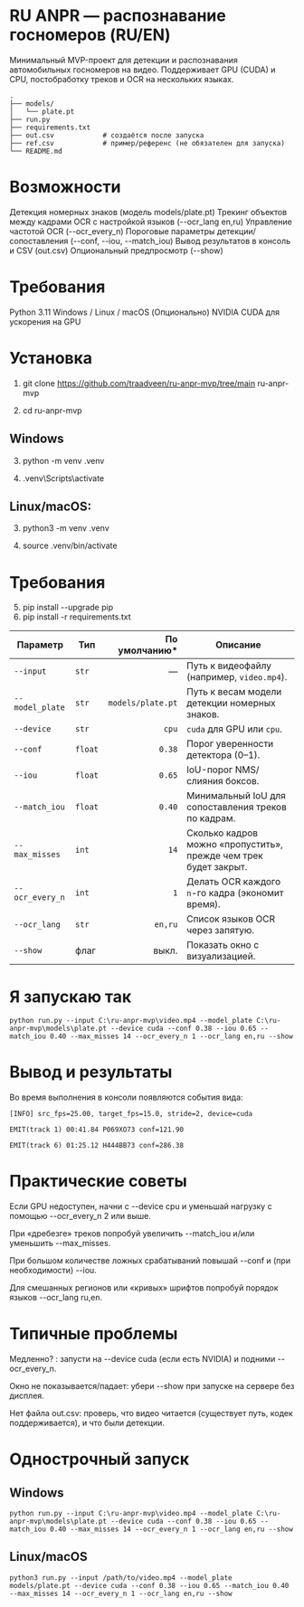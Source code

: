 # RU ANPR — распознавание госномеров (RU/EN)

Минимальный MVP-проект для детекции и распознавания автомобильных госномеров на видео.
Поддерживает GPU (CUDA) и CPU, постобработку треков и OCR на нескольких языках.

```
.
├── models/
│   └── plate.pt
├── run.py
├── requirements.txt
├── out.csv            # создаётся после запуска
├── ref.csv            # пример/референс (не обязателен для запуска)
└── README.md
```

# Возможности
Детекция номерных знаков (модель models/plate.pt)
Трекинг объектов между кадрами
OCR с настройкой языков (--ocr_lang en,ru)
Управление частотой OCR (--ocr_every_n)
Пороговые параметры детекции/сопоставления (--conf, --iou, --match_iou)
Вывод результатов в консоль и CSV (out.csv)
Опциональный предпросмотр (--show)

# Требования
Python 3.11 
Windows / Linux / macOS
(Опционально) NVIDIA CUDA для ускорения на GPU

# Установка

1) git clone https://github.com/traadveen/ru-anpr-mvp/tree/main ru-anpr-mvp

2) cd ru-anpr-mvp

## Windows

3) python -m venv .venv

4) .venv\Scripts\activate

## Linux/macOS:

3) python3 -m venv .venv

4) source .venv/bin/activate

# Требования
5) pip install --upgrade pip
6) pip install -r requirements.txt




| Параметр        | Тип     |     По умолчанию* | Описание                                                         |
| --------------- | ------- | ----------------: | ---------------------------------------------------------------- |
| `--input`       | `str`   |                 — | Путь к видеофайлу (например, `video.mp4`).                       |
| `--model_plate` | `str`   | `models/plate.pt` | Путь к весам модели детекции номерных знаков.                    |
| `--device`      | `str`   |             `cpu` | `cuda` для GPU или `cpu`.                                        |
| `--conf`        | `float` |            `0.38` | Порог уверенности детектора (0–1).                               |
| `--iou`         | `float` |            `0.65` | IoU-порог NMS/слияния боксов.                                    |
| `--match_iou`   | `float` |            `0.40` | Минимальный IoU для сопоставления треков по кадрам.              |
| `--max_misses`  | `int`   |              `14` | Сколько кадров можно «пропустить», прежде чем трек будет закрыт. |
| `--ocr_every_n` | `int`   |               `1` | Делать OCR каждого `n`-го кадра (экономит время).                |
| `--ocr_lang`    | `str`   |           `en,ru` | Список языков OCR через запятую.                                 |
| `--show`        | флаг    |             выкл. | Показать окно с визуализацией.                                   |

# Я запускаю так
```
python run.py --input C:\ru-anpr-mvp\video.mp4 --model_plate C:\ru-anpr-mvp\models\plate.pt --device cuda --conf 0.38 --iou 0.65 --match_iou 0.40 --max_misses 14 --ocr_every_n 1 --ocr_lang en,ru --show
```


# Вывод и результаты
Во время выполнения в консоли появляются события вида:
```
[INFO] src_fps=25.00, target_fps=15.0, stride=2, device=cuda

EMIT(track 1) 00:41.84 P069XO73 conf=121.90

EMIT(track 6) 01:25.12 H444BB73 conf=286.38
```
# Практические советы

Если GPU недоступен, начни с --device cpu и уменьшай нагрузку с помощью --ocr_every_n 2 или выше.

При «дребезге» треков попробуй увеличить --match_iou и/или уменьшить --max_misses.

При большом количестве ложных срабатываний повышай --conf и (при необходимости) --iou.

Для смешанных регионов или «кривых» шрифтов попробуй порядок языков --ocr_lang ru,en.

# Типичные проблемы

Медленно? : запусти на --device cuda (если есть NVIDIA) и подними --ocr_every_n.

Окно не показывается/падает: убери --show при запуске на сервере без дисплея.

Нет файла out.csv: проверь, что видео читается (существует путь, кодек поддерживается), и что были детекции.


# Однострочный запуск
## Windows
```
python run.py --input C:\ru-anpr-mvp\video.mp4 --model_plate C:\ru-anpr-mvp\models\plate.pt --device cuda --conf 0.38 --iou 0.65 --match_iou 0.40 --max_misses 14 --ocr_every_n 1 --ocr_lang en,ru --show
```

## Linux/macOS
```
python3 run.py --input /path/to/video.mp4 --model_plate models/plate.pt --device cuda --conf 0.38 --iou 0.65 --match_iou 0.40 --max_misses 14 --ocr_every_n 1 --ocr_lang en,ru --show
```
